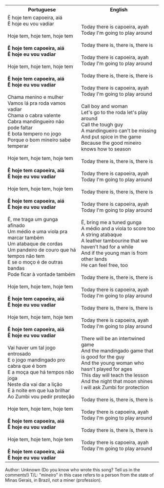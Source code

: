 <table class="capoeira-table">
    <tr class="header-row">
        <th>Portuguese</th>
        <th>English</th>
    </tr>
    <tr>
        <td>Ê hoje tem capoeira, aiá<br>Ê hoje eu vou vadiar<br><br>Hoje tem, hoje tem, hoje tem<br><br><strong>Ê hoje tem capoeira, aiá<br>Ê hoje eu vou vadiar</strong><br><br>Hoje tem, hoje tem, hoje tem<br><br><strong>Ê hoje tem capoeira, aiá<br>Ê hoje eu vou vadiar</strong><br><br>Chama menino e mulher<br>Vamos lá pra roda vamos vadiar<br>Chama o cabra valente<br>Cabra mandingueiro não pode faltar<br>E bota tempero no jogo<br>Porque o bom mineiro sabe temperar<br><br>Hoje tem, hoje tem, hoje tem<br><br><strong>Ê hoje tem capoeira, aiá<br>Ê hoje eu vou vadiar</strong><br><br>Hoje tem, hoje tem, hoje tem<br><br><strong>Ê hoje tem capoeira, aiá<br>Ê hoje eu vou vadiar</strong><br><br>Ê, me traga um gunga afinado<br>Um médio e uma viola pra marcar também<br>Um atabaque de cordas<br>Um pandeiro de couro que há tempos não tem<br>E se o moço é de outras bandas<br>Pode ficar à vontade também<br><br>Hoje tem, hoje tem, hoje tem<br><br><strong>Ê hoje tem capoeira, aiá<br>Ê hoje eu vou vadiar</strong><br><br>Hoje tem, hoje tem, hoje tem<br><br><strong>Ê hoje tem capoeira, aiá<br>Ê hoje eu vou vadiar</strong><br><br>Vai haver um tal jogo entrosado<br>E o jogo mandingado pro cabra que é bom<br>E a moça que há tempos não joga<br>Neste dia vai dar a lição<br>E à noite em que lua brilhar<br>Ao Zumbi vou pedir proteção<br><br>Hoje tem, hoje tem, hoje tem<br><br><strong>Ê hoje tem capoeira, aiá<br>Ê hoje eu vou vadiar</strong><br><br>Hoje tem, hoje tem, hoje tem<br><br><strong>Ê hoje tem capoeira, aiá<br>Ê hoje eu vou vadiar</strong></td>
        <td>Today there is capoeira, ayah<br>Today I'm going to play around<br><br>Today there is, there is, there is<br><br>Today there is capoeira, ayah<br>Today I'm going to play around<br><br>Today there is, there is, there is<br><br>Today there is capoeira, ayah<br>Today I'm going to play around<br><br>Call boy and woman<br>Let's go to the roda let's play around<br>Call the tough guy<br>A mandingueiro can't be missing<br>And put spice in the game<br>Because the good mineiro knows how to season<br><br>Today there is, there is, there is<br><br>Today there is capoeira, ayah<br>Today I'm going to play around<br><br>Today there is, there is, there is<br><br>Today there is capoeira, ayah<br>Today I'm going to play around<br><br>Ê, bring me a tuned gunga<br>A médio and a viola to score too<br>A string atabaque<br>A leather tambourine that we haven't had for a while<br>And if the young man is from other lands<br>He can feel free, too<br><br>Today there is, there is, there is<br><br>Today there is capoeira, ayah<br>Today I'm going to play around<br><br>Today there is, there is, there is<br><br>Today there is capoeira, ayah<br>Today I'm going to play around<br><br>There will be an intertwined game<br>And the mandingado game that is good for the guy<br>And the young woman who hasn't played for ages<br>This day will teach the lesson<br>And the night that moon shines<br>I will ask Zumbi for protection<br><br>Today there is, there is, there is<br><br>Today there is capoeira, ayah<br>Today I'm going to play around<br><br>Today there is, there is, there is<br><br>Today there is capoeira, ayah<br>Today I'm going to play around</td>
    </tr>
</table>

<figcaption>
Author: Unknown (Do you know who wrote this song? Tell us in the comments!)  
T/L: "mineiro" in this case refers to a person from the state of Minas Gerais, in Brazil, not a miner (profession).
</figcaption>